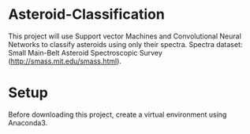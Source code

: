 # Asteroid-Classification

This project will use Support vector Machines and Convolutional Neural Networks to classify asteroids using only their spectra.
Spectra dataset: Small Main-Belt Asteroid Spectroscopic Survey (http://smass.mit.edu/smass.html).

# Setup

Before downloading this project, create a virtual environment using Anaconda3.
